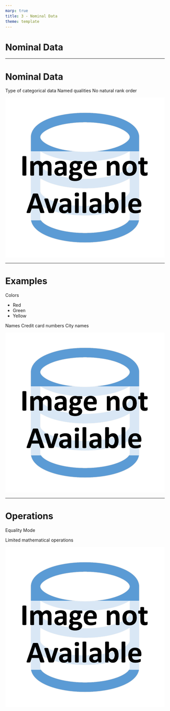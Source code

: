 ```yaml
---
marp: true
title: 3 - Nominal Data
theme: template
---
```


<!-- _class: title-only -->

# Nominal Data

---

<!-- _class: title-two-content-left-center -->

# Nominal Data

Type of categorical data
Named qualities
No natural rank order

![image An icon of a database in a flat minimalist style](images/placeholder.png)

---

<!-- _class: title-two-content-left-center -->

# Examples

Colors
- Red
- Green
- Yellow

Names
Credit card numbers
City names

![image An icon of a database in a flat minimalist style](images/placeholder.png)

---

<!-- _class: title-two-content-left-center -->

# Operations

Equality
Mode

Limited mathematical operations

![image An icon of a database in a flat minimalist style](images/placeholder.png)